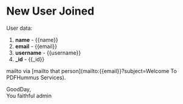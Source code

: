 # New User Joined

User data:

1. **name** - {{name}}
2. **email** - {{email}}
3. **username** - {{username}}
4. **\_id** - {{_id}}


mailto via [mailto that person](mailto:{{email}}?subject=Welcome To PDFHummus Services).

GoodDay,    
You faithful admin